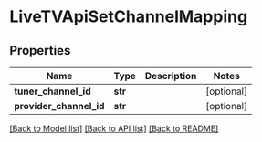 # LiveTVApiSetChannelMapping

## Properties
Name | Type | Description | Notes
------------ | ------------- | ------------- | -------------
**tuner_channel_id** | **str** |  | [optional] 
**provider_channel_id** | **str** |  | [optional] 

[[Back to Model list]](../README.md#documentation-for-models) [[Back to API list]](../README.md#documentation-for-api-endpoints) [[Back to README]](../README.md)

